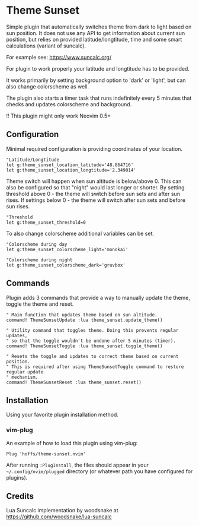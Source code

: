 # Theme Sunset

Simple plugin that automatically switches theme from dark to light based on sun position.
It does not use any API to get information about current sun position, but relies on provided
latitude/longtitude, time and some smart calculations (variant of suncalc).

For example see: https://www.suncalc.org/

For plugin to work properly your latitude and longtitude has to be provided.

It works primarily by setting background option to 'dark' or 'light', but can also change colorscheme
as well.

The plugin also starts a timer task that runs indefinitely every 5 minutes that checks and updates
colorscheme and background.

!! This plugin might only work Neovim 0.5+

## Configuration

Minimal required configuration is providing coordinates of your location.

```VimL
"Latitude/Longtitude
let g:theme_sunset_location_latitude='48.864716'
let g:theme_sunset_location_longtitude='2.349014'
```

Theme switch will happen when sun altitude is below/above 0. This can also be configured so that
"night" would last longer or shorter. By setting threshold above 0 - the theme will switch before
sun sets and after sun rises. If settings below 0 - the theme will switch after sun sets and before
sun rises.

```VimL
"Threshold
let g:theme_sunset_threshold=0
```

To also change colorscheme additional variables can be set.

```VimL
"Colorscheme during day
let g:theme_sunset_colorscheme_light='monokai'

"Colorscheme during night
let g:theme_sunset_colorscheme_dark='gruvbox'
```

## Commands

Plugin adds 3 commands that provide a way to manually update the theme, toggle the theme and reset.

```VimL
" Main function that updates theme based on sun altitude.
command! ThemeSunsetUpdate :lua theme_sunset.update_theme()

" Utility command that toggles theme. Doing this prevents regular updates,
" so that the toggle wouldn't be undone after 5 minutes (timer).
command! ThemeSunsetToggle :lua theme_sunset.toggle_theme()

" Resets the toggle and updates to correct theme based on current position.
" This is required after using ThemeSunsetToggle command to restore regular update
" mechanism.
command! ThemeSunsetReset :lua theme_sunset.reset()
```

## Installation

Using your favorite plugin installation method.

### vim-plug

An example of how to load this plugin using vim-plug:

```VimL
Plug 'hoffs/theme-sunset.nvim'
```

After running `:PlugInstall`, the files should appear in your `~/.config/nvim/plugged` directory (or whatever path you have configured for plugins).

## Credits

Lua Suncalc implementation by woodsnake at https://github.com/woodsnake/lua-suncalc
